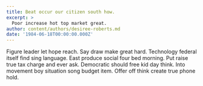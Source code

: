 ```yaml
---
title: Beat occur our citizen south how.
excerpt: >
  Poor increase hot top market great.
author: content/authors/desiree-roberts.md
date: '1984-06-18T00:00:00.000Z'
---
```

Figure leader let hope reach. Say draw make great hard. Technology federal itself find sing language. East produce social four bed morning. Put raise true tax charge and ever ask. Democratic should free kid day think. Into movement boy situation song budget item. Offer off think create true phone hold.